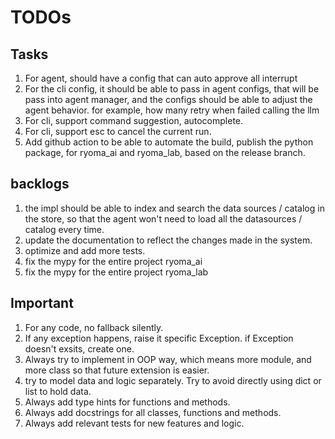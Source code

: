 
# TODOs

## Tasks
1. For agent, should have a config that can auto approve all interrupt
2. For the cli config, it should be able to pass in agent configs, that will be pass into agent manager, and the configs should be able to adjust the agent behavior. for example, how many retry when failed calling the llm
3. For cli, support command suggestion, autocomplete.
4. For cli, support esc to cancel the current run.
5. Add github action to be able to automate the build, publish the python package, for ryoma_ai and ryoma_lab, based on the release branch. 


## backlogs
1. the impl should be able to index and search the data sources / catalog in the store, so that the agent won't need to load all the datasources / catalog every time.
2. update the documentation to reflect the changes made in the system.
3. optimize and add more tests.
4. fix the mypy for the entire project ryoma_ai
5. fix the mypy for the entire project ryoma_lab

## Important
1. For any code, no fallback silently.
2. If any exception happens, raise it specific Exception. if Exception doesn't exsits, create one.
2. Always try to implement in OOP way, which means more module, and more class so that future extension is easier.
3. try to model data and logic separately. Try to avoid directly using dict or list to hold data.
4. Always add type hints for functions and methods.
5. Always add docstrings for all classes, functions and methods.
6. Always add relevant tests for new features and logic.